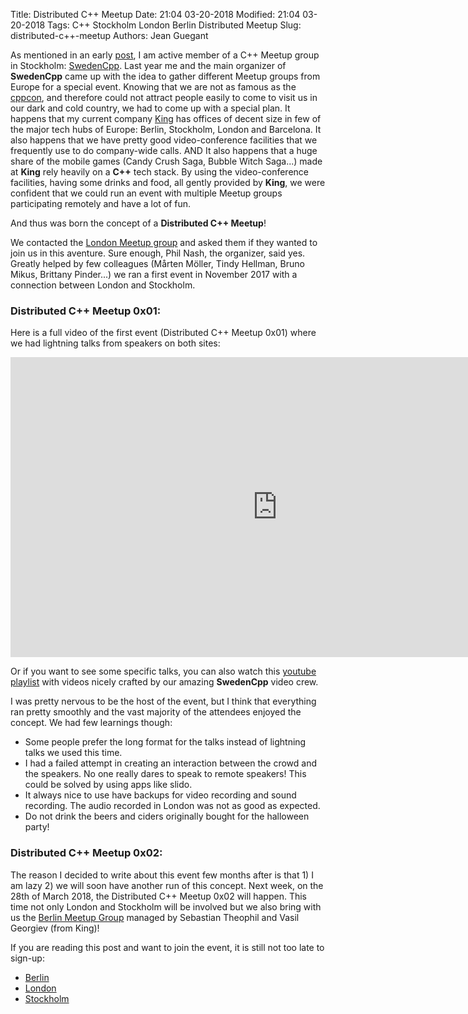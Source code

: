 Title: Distributed C++ Meetup
Date: 21:04 03-20-2018 
Modified: 21:04 03-20-2018
Tags: C++ Stockholm London Berlin Distributed Meetup
Slug: distributed-c++-meetup
Authors: Jean Guegant

As mentioned in an early [post]({filename}../News/c++-stockholm-0x02.md), I am active member of a C++ Meetup group in Stockholm: [SwedenCpp](https://www.meetup.com/swedencpp/). Last year me and the main organizer of **SwedenCpp** came up with the idea to gather different Meetup groups from Europe for a special event. Knowing that we are not as famous as the [cppcon](https://cppcon.org/), and therefore could not attract people easily to come to visit us in our dark and cold country, we had to come up with a special plan. It happens that my current company [King](https://discover.king.com/about/) has offices of decent size in few of the major tech hubs of Europe: Berlin, Stockholm, London and Barcelona. It also happens that we have pretty good video-conference facilities that we frequently use to do company-wide calls. AND It also happens that a huge share of the mobile games (Candy Crush Saga, Bubble Witch Saga...) made at **King** rely heavily on a **C++** tech stack. By using the video-conference facilities, having some drinks and food, all gently provided by **King**, we were confident that we could run an event with multiple Meetup groups participating remotely and have a lot of fun.

And thus was born the concept of a **Distributed C++ Meetup**!

We contacted the [London Meetup group](https://www.meetup.com/CppLondon/events/248091281/) and asked them if they wanted to join us in this aventure. Sure enough, Phil Nash, the organizer, said yes. Greatly helped by few colleagues (Mårten Möller, Tindy Hellman, Bruno Mikus, Brittany Pinder...) we ran a first event in November 2017 with a connection between London and Stockholm. 

### Distributed C++ Meetup 0x01:

Here is a full video of the first event (Distributed C++ Meetup 0x01) where we had lightning talks from speakers on both sites:


<iframe width="854" height="480" src="https://www.youtube.com/embed/vIVZsVneVDg" frameborder="0" allow="autoplay; encrypted-media" allowfullscreen></iframe>

Or if you want to see some specific talks, you can also watch this [youtube playlist](https://www.youtube.com/playlist?list=PLBKFkLKL89uLmO22p7vWVrWO5eGzDM7PE) with videos nicely crafted by our amazing **SwedenCpp** video crew.

I was pretty nervous to be the host of the event, but I think that everything ran pretty smoothly and the vast majority of the attendees enjoyed the concept. 
We had few learnings though:

- Some people prefer the long format for the talks instead of lightning talks we used this time.
- I had a failed attempt in creating an interaction between the crowd and the speakers. No one really dares to speak to remote speakers! This could be solved by using apps like slido.
- It always nice to use have backups for video recording and sound recording. The audio recorded in London was not as good as expected.
- Do not drink the beers and ciders originally bought for the halloween party!

### Distributed C++ Meetup 0x02:

The reason I decided to write about this event few months after is that 1) I am lazy 2) we will soon have another run of this concept.
Next week, on the 28th of March 2018, the Distributed C++ Meetup 0x02 will happen. This time not only London and Stockholm will be involved but we also bring with us the [Berlin Meetup Group](https://www.meetup.com/berlincplusplus/) managed by Sebastian Theophil and Vasil Georgiev (from King)!

If you are reading this post and want to join the event, it is still not too late to sign-up:

- [Berlin](https://www.meetup.com/berlincplusplus/events/248093069/)
- [London](https://www.meetup.com/de-DE/CppLondon/events/248091281/)
- [Stockholm](https://www.meetup.com/swedencpp/events/248092613/)